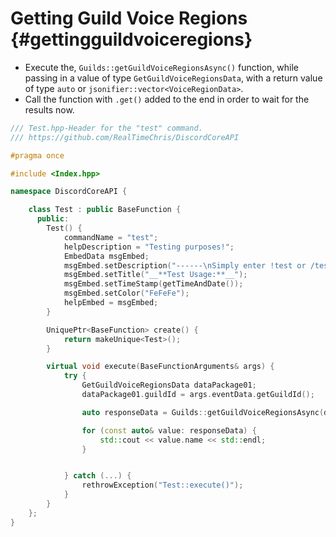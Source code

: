 Getting Guild Voice Regions {#gettingguildvoiceregions}
============
- Execute the, `Guilds::getGuildVoiceRegionsAsync()` function, while passing in a value of type `GetGuildVoiceRegionsData`, with a return value of type `auto` or `jsonifier::vector<VoiceRegionData>`.
- Call the function with `.get()` added to the end in order to wait for the results now.

```cpp
/// Test.hpp-Header for the "test" command.
/// https://github.com/RealTimeChris/DiscordCoreAPI

#pragma once

#include <Index.hpp>

namespace DiscordCoreAPI {

	class Test : public BaseFunction {
	  public:
		Test() {
			commandName = "test";
			helpDescription = "Testing purposes!";
			EmbedData msgEmbed;
			msgEmbed.setDescription("------\nSimply enter !test or /test!\n------");
			msgEmbed.setTitle("__**Test Usage:**__");
			msgEmbed.setTimeStamp(getTimeAndDate());
			msgEmbed.setColor("FeFeFe");
			helpEmbed = msgEmbed;
		}

		UniquePtr<BaseFunction> create() {
			return makeUnique<Test>();
		}

		virtual void execute(BaseFunctionArguments& args) {
			try {
				GetGuildVoiceRegionsData dataPackage01;
				dataPackage01.guildId = args.eventData.getGuildId();

				auto responseData = Guilds::getGuildVoiceRegionsAsync(dataPackage01).get();

				for (const auto& value: responseData) {
					std::cout << value.name << std::endl;
				}


			} catch (...) {
				rethrowException("Test::execute()");
			}
		}
	};
}


```
